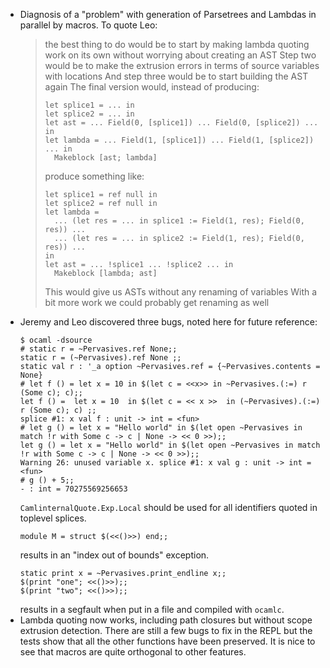 * Diagnosis of a "problem" with generation of Parsetrees and Lambdas in
  parallel by macros.
  To quote Leo:
  > the best thing to do would be to start by making lambda quoting work on its
  > own without worrying about creating an AST
  > Step two would be to make the extrusion errors in terms of source variables
  > with locations
  > And step three would be to start building the AST again
  > The final version would, instead of producing:
  > ```
  > let splice1 = ... in
  > let splice2 = ... in
  > let ast = ... Field(0, [splice1]) ... Field(0, [splice2]) ... in
  > let lambda = ... Field(1, [splice1]) ... Field(1, [splice2]) ... in
  >   Makeblock [ast; lambda]
  > ```
  > produce something like:
  > ```
  > let splice1 = ref null in
  > let splice2 = ref null in
  > let lambda =
  >   ... (let res = ... in splice1 := Field(1, res); Field(0, res)) ...
  >   ... (let res = ... in splice2 := Field(1, res); Field(0, res)) ...
  > in
  > let ast = ... !splice1 ... !splice2 ... in
  >   Makeblock [lambda; ast]
  > ```
  > This would give us ASTs without any renaming of variables
  > With a bit more work we could probably get renaming as well
* Jeremy and Leo discovered three bugs, noted here for future reference:
  ```
  $ ocaml -dsource
  # static r = ~Pervasives.ref None;;
  static r = (~Pervasives).ref None ;;
  static val r : '_a option ~Pervasives.ref = {~Pervasives.contents = None}
  # let f () = let x = 10 in $(let c = <<x>> in ~Pervasives.(:=) r (Some c); c);;
  let f () =  let x = 10  in $(let c = << x >>  in (~Pervasives).(:=) r (Some c); c) ;;
  splice #1: x val f : unit -> int = <fun>
  # let g () = let x = "Hello world" in $(let open ~Pervasives in match !r with Some c -> c | None -> << 0 >>);;
  let g () = let x = "Hello world" in $(let open ~Pervasives in match !r with Some c -> c | None -> << 0 >>);;
  Warning 26: unused variable x. splice #1: x val g : unit -> int = <fun>
  # g () + 5;;
  - : int = 70275569256653
  ```
  `CamlinternalQuote.Exp.Local` should be used for all identifiers quoted in
  toplevel splices.
  ```
  module M = struct $(<<()>>) end;;
  ```
  results in an "index out of bounds" exception.
  ```
  static print x = ~Pervasives.print_endline x;;
  $(print "one"; <<()>>);;
  $(print "two"; <<()>>);;
  ```
  results in a segfault when put in a file and compiled with `ocamlc`.
* Lambda quoting now works, including path closures but without scope extrusion
  detection. There are still a few bugs to fix in the REPL but the tests show
  that all the other functions have been preserved. It is nice to see that
  macros are quite orthogonal to other features.
